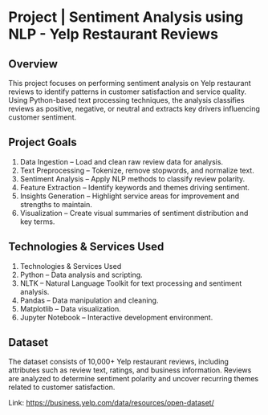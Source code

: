 # Project | Sentiment Analysis using NLP - Yelp Restaurant Reviews

## Overview
This project focuses on performing sentiment analysis on Yelp restaurant reviews to identify patterns in customer satisfaction and service quality. Using Python-based text processing techniques, the analysis classifies reviews as positive, negative, or neutral and extracts key drivers influencing customer sentiment.

## Project Goals
1. Data Ingestion – Load and clean raw review data for analysis.
2. Text Preprocessing – Tokenize, remove stopwords, and normalize text.
3. Sentiment Analysis – Apply NLP methods to classify review polarity.
4. Feature Extraction – Identify keywords and themes driving sentiment.
5. Insights Generation – Highlight service areas for improvement and strengths to maintain.
6. Visualization – Create visual summaries of sentiment distribution and key terms.

## Technologies & Services Used
1. Technologies & Services Used
2. Python – Data analysis and scripting.
3. NLTK – Natural Language Toolkit for text processing and sentiment analysis.
4. Pandas – Data manipulation and cleaning.
5. Matplotlib – Data visualization.
6. Jupyter Notebook – Interactive development environment.

## Dataset
The dataset consists of 10,000+ Yelp restaurant reviews, including attributes such as review text, ratings, and business information. Reviews are analyzed to determine sentiment polarity and uncover recurring themes related to customer satisfaction.

Link: https://business.yelp.com/data/resources/open-dataset/
